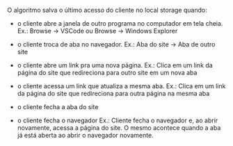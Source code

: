 O algoritmo salva o último acesso do cliente no local storage quando:

- o cliente abre a janela de outro programa no computador em tela cheia.
  Ex.: Browse -> VSCode ou Browse -> Windows Explorer

- o cliente troca de aba no navegador.
  Ex.: Aba do site -> Aba de outro site

- o cliente abre um link pra uma nova página.
  Ex.: Clica em um link da página do site que redireciona para outro site em um nova aba

- o cliente acessa um link que atualiza a mesma aba.
  Ex.: Clica em um link da página do site que redireciona para outra página na mesma aba

- o cliente fecha a aba do site

- o cliente fecha o navegador
  Ex.: Cliente fecha o navegador e, ao abrir novamente, acessa a página do site. O mesmo acontece quando a aba já está aberta ao abrir o navegador novamente.

